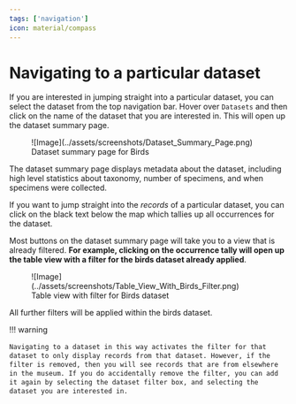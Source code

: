 ```yaml
---
tags: ['navigation']
icon: material/compass
---
```


# Navigating to a particular dataset

If you are interested in jumping straight into a particular dataset, you can select the dataset from the top navigation bar. Hover over `Datasets` and then click on the name of the dataset that you are interested in. This will open up the dataset summary page.

<figure markdown>
  ![Image](../assets/screenshots/Dataset_Summary_Page.png)
  <figcaption>Dataset summary page for Birds</figcaption>
</figure>

The dataset summary page displays metadata about the dataset, including high level statistics about taxonomy, number of specimens, and when specimens were collected.


If you want to jump straight into the _records_ of a particular dataset, you can click on the black text below the map which tallies up all occurrences for the dataset.

Most buttons on the dataset summary page will take you to a view that is already filtered. __For example, clicking on the occurrence tally will open up the table view with a filter for the birds dataset already applied__.

<figure markdown>
![Image](../assets/screenshots/Table_View_With_Birds_Filter.png)
  <figcaption>Table view with filter for Birds dataset</figcaption>
</figure>

All further filters will be applied within the birds dataset.

!!! warning

    Navigating to a dataset in this way activates the filter for that dataset to only display records from that dataset. However, if the filter is removed, then you will see records that are from elsewhere in the museum. If you do accidentally remove the filter, you can add it again by selecting the dataset filter box, and selecting the dataset you are interested in.